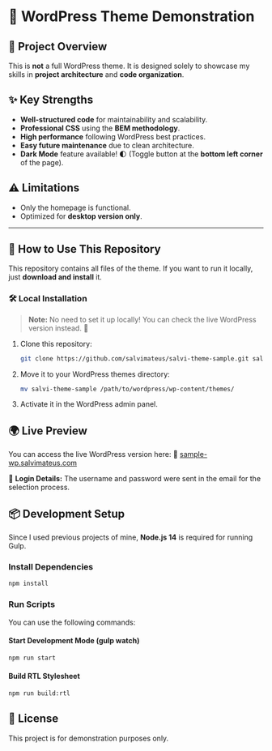 # 🎨 WordPress Theme Demonstration

## 🚀 Project Overview

This is **not** a full WordPress theme. It is designed solely to showcase my skills in **project architecture** and **code organization**.

## ✨ Key Strengths

- **Well-structured code** for maintainability and scalability.
- **Professional CSS** using the **BEM methodology**.
- **High performance** following WordPress best practices.
- **Easy future maintenance** due to clean architecture.
- **Dark Mode** feature available! 🌓 (Toggle button at the **bottom left corner** of the page).

## ⚠️ Limitations

- Only the homepage is functional.
- Optimized for **desktop version only**.

---

## 📂 How to Use This Repository

This repository contains all files of the theme. If you want to run it locally, just **download and install** it.

### 🛠️ Local Installation

> **Note:** No need to set it up locally! You can check the live WordPress version instead. 🎉

1. Clone this repository:
   ```sh
   git clone https://github.com/salvimateus/salvi-theme-sample.git salvi-theme-sample
   ```
2. Move it to your WordPress themes directory:
   ```sh
   mv salvi-theme-sample /path/to/wordpress/wp-content/themes/
   ```
3. Activate it in the WordPress admin panel.

## 🌍 Live Preview

You can access the live WordPress version here:
🔗 [sample-wp.salvimateus.com](https://sample-wp.salvimateus.com)

📌 **Login Details:** The username and password were sent in the email for the selection process.

## 📦 Development Setup

Since I used previous projects of mine, **Node.js 14** is required for running Gulp.

### Install Dependencies

```sh
npm install
```

### Run Scripts

You can use the following commands:

#### Start Development Mode (gulp watch)

```sh
npm run start
```

#### Build RTL Stylesheet

```sh
npm run build:rtl
```

## 📝 License

This project is for demonstration purposes only.
